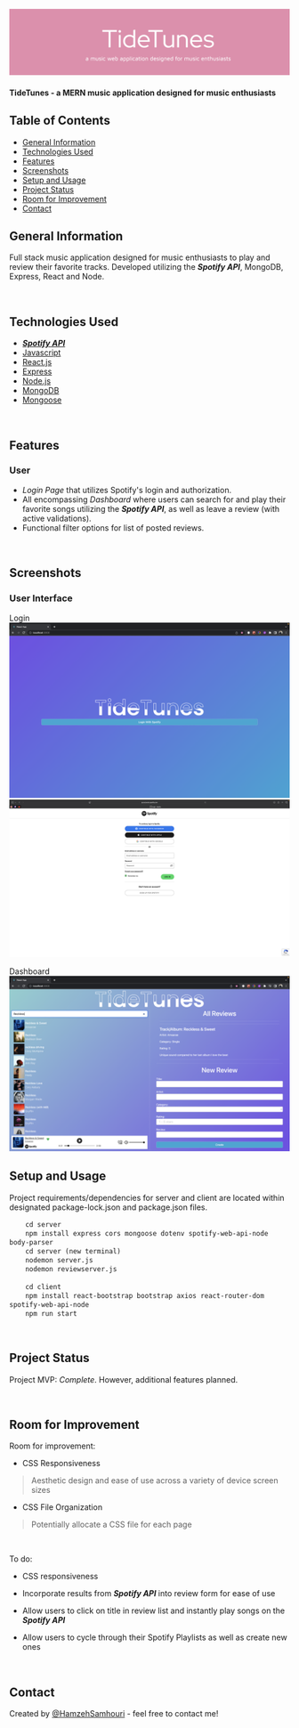 ![](./site_images/github-header-image.png)

#### TideTunes - a MERN music application designed for music enthusiasts
<!-- > Live demo [_here_](https://www.example.com). -->

## Table of Contents
* [General Information](#general-information)
* [Technologies Used](#technologies-used)
* [Features](#features)
* [Screenshots](#screenshots)
* [Setup and Usage](#setup-and-usage)
* [Project Status](#project-status)
* [Room for Improvement](#room-for-improvement)
* [Contact](#contact)

## General Information
Full stack music application designed for music enthusiasts to play and review their favorite tracks. Developed utilizing the ***Spotify API***, MongoDB, Express, React and Node.

<br>


## Technologies Used
* [***Spotify API***](https://developer.spotify.com/)
* [Javascript](https://www.javascript.com/)
* [React.js](https://reactjs.org/)
* [Express](https://expressjs.com/)
* [Node.js](https://nodejs.org/en/)
* [MongoDB](https://www.mongodb.com/)
* [Mongoose](https://mongoosejs.com/)

<br>


## Features
### User
- *Login Page* that utilizes Spotify's login and authorization.
- All encompassing *Dashboard* where users can search for and play their favorite songs utilizing the ***Spotify API***, as well as leave a review (with active validations).
- Functional filter options for list of posted reviews.
<br>


## Screenshots
### User Interface
Login
![Login](./site_images/login.png)
![Spotify Login](./site_images/spotifyauth.png)

Dashboard
![Dashboard](./site_images/dashboard.png)


## Setup and Usage
Project requirements/dependencies for server and client are located within designated  package-lock.json and package.json files. 

        cd server
        npm install express cors mongoose dotenv spotify-web-api-node body-parser
        cd server (new terminal)
        nodemon server.js
        nodemon reviewserver.js

        cd client
        npm install react-bootstrap bootstrap axios react-router-dom spotify-web-api-node
        npm run start


<br>


## Project Status
Project MVP: _Complete_. However, additional features planned.

<br>

## Room for Improvement

Room for improvement:
- CSS Responsiveness
> Aesthetic design and ease of use across a variety of device screen sizes 
- CSS File Organization
> Potentially allocate a CSS file for each page
<br>


To do:
- CSS responsiveness

- Incorporate results from ***Spotify API*** into review form for ease of use

- Allow users to click on title in review list and instantly play songs on the ***Spotify API***

- Allow users to cycle through their Spotify Playlists as well as create new ones

<br>

## Contact
Created by [@HamzehSamhouri](https://www.linkedin.com/in/hamzehsamhouri/) - feel free to contact me!
